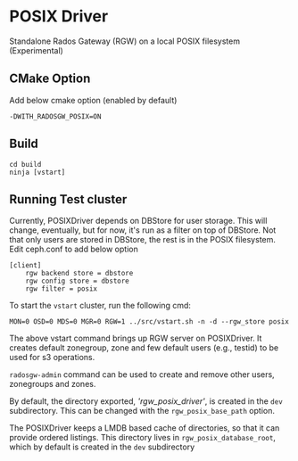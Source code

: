 # POSIX Driver
Standalone Rados Gateway (RGW) on a local POSIX filesystem (Experimental)


## CMake Option
Add below cmake option (enabled by default)

    -DWITH_RADOSGW_POSIX=ON 


## Build

    cd build
    ninja [vstart]


## Running Test cluster
Currently, POSIXDriver depends on DBStore for user storage.  This will change, eventually, but for now, it's run as a filter on top of DBStore.  Not that only users are stored in DBStore, the rest is in the POSIX filesystem.
Edit ceph.conf to add below option

    [client]
        rgw backend store = dbstore
        rgw config store = dbstore
        rgw filter = posix

To start the `vstart` cluster, run the following cmd:

    MON=0 OSD=0 MDS=0 MGR=0 RGW=1 ../src/vstart.sh -n -d --rgw_store posix

The above vstart command brings up RGW server on POSIXDriver. It creates default zonegroup, zone and few default users (e.g., testid) to be used for s3 operations.

`radosgw-admin` command can be used to create and remove other users, zonegroups and zones.

By default, the directory exported, *'rgw_posix_driver'*, is created in the `dev` subdirectory.   This can be changed with the `rgw_posix_base_path` option.

The POSIXDriver keeps a LMDB based cache of directories, so that it can provide ordered listings.  This directory lives in `rgw_posix_database_root`, which by default is created in the `dev` subdirectory

